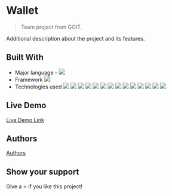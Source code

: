 # Wallet

> Team project from GOIT.

Additional description about the project and its features.

## Built With

- Major language -
 ![](https://img.shields.io/badge/JavaScript-blueviolet)
- Framework 
 ![](https://img.shields.io/badge/React-blueviolet)
- Technologies used 
  ![](https://img.shields.io/badge/react-redux-blueviolet)
  ![](https://img.shields.io/badge/@reduxjs-/toolkit-blueviolet)
  ![](https://img.shields.io/badge/redux-persist-blueviolet)
  ![](https://img.shields.io/badge/react-dom-blueviolet)
  ![](https://img.shields.io/badge/react-loader-spinner-blueviolet)
  ![](https://img.shields.io/badge/react-responsive-blueviolet)
  ![](https://img.shields.io/badge/react-datetime-blueviolet)
  ![](https://img.shields.io/badge/react-switch-blueviolet)
  ![](https://img.shields.io/badge/react-select-blueviolet)
  ![](https://img.shields.io/badge/react-chartjs--2-blueviolet)
  ![](https://img.shields.io/badge/react-media-blueviolet)
  ![](https://img.shields.io/badge/axios-blueviolet)
  ![](https://img.shields.io/badge/-chart.js-blueviolet)
  ![](https://img.shields.io/badge/-moment-blueviolet)

 


## Live Demo

[Live Demo Link](https://wallet-tpb.netlify.app)

## Authors

[Authors](https://github.com/YuliiaDvoinos/wallet-team-project-frontend/graphs/contributors)



## Show your support

Give a ⭐️ if you like this project!
